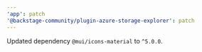 ```yaml
---
'app': patch
'@backstage-community/plugin-azure-storage-explorer': patch
---
```


Updated dependency `@mui/icons-material` to `^5.0.0`.
